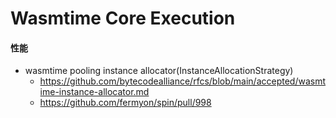 # Wasmtime Core Execution

#### 性能

+ wasmtime pooling instance allocator(InstanceAllocationStrategy)
    - https://github.com/bytecodealliance/rfcs/blob/main/accepted/wasmtime-instance-allocator.md
    - https://github.com/fermyon/spin/pull/998
